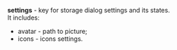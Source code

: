 **settings** - key for storage dialog settings and its states.  
It includes:
* avatar - path to picture;
* icons - icons settings.
